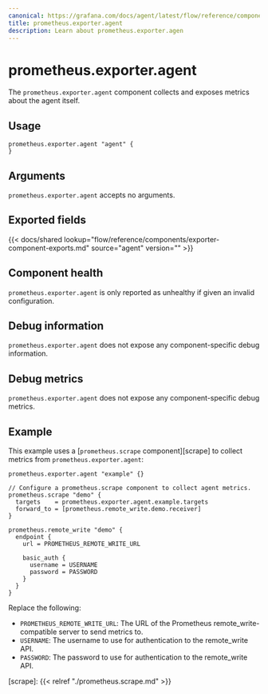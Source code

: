 ```yaml
---
canonical: https://grafana.com/docs/agent/latest/flow/reference/components/prometheus.exporter.agent/
title: prometheus.exporter.agent
description: Learn about prometheus.exporter.agen
---
```


# prometheus.exporter.agent
The `prometheus.exporter.agent` component collects and exposes metrics about the agent itself.

## Usage

```river
prometheus.exporter.agent "agent" {
}
```

## Arguments
`prometheus.exporter.agent` accepts no arguments.

## Exported fields

{{< docs/shared lookup="flow/reference/components/exporter-component-exports.md" source="agent" version="<AGENT VERSION>" >}}

## Component health

`prometheus.exporter.agent` is only reported as unhealthy if given
an invalid configuration.

## Debug information

`prometheus.exporter.agent` does not expose any component-specific
debug information.

## Debug metrics

`prometheus.exporter.agent` does not expose any component-specific
debug metrics.

## Example

This example uses a [`prometheus.scrape` component][scrape] to collect metrics
from `prometheus.exporter.agent`:

```river
prometheus.exporter.agent "example" {}

// Configure a prometheus.scrape component to collect agent metrics.
prometheus.scrape "demo" {
  targets    = prometheus.exporter.agent.example.targets
  forward_to = [prometheus.remote_write.demo.receiver]
}

prometheus.remote_write "demo" {
  endpoint {
    url = PROMETHEUS_REMOTE_WRITE_URL

    basic_auth {
      username = USERNAME
      password = PASSWORD
    }
  }
}
```
Replace the following:
  - `PROMETHEUS_REMOTE_WRITE_URL`: The URL of the Prometheus remote_write-compatible server to send metrics to.
  - `USERNAME`: The username to use for authentication to the remote_write API.
  - `PASSWORD`: The password to use for authentication to the remote_write API.

[scrape]: {{< relref "./prometheus.scrape.md" >}}
